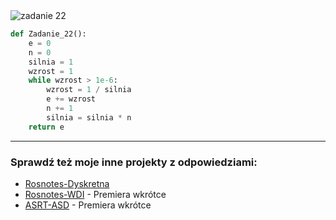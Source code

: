 <picture>
  <source srcset="../../srt/zbior_zadan/22.png" media="(prefers-color-scheme: light)">
  <source srcset="../../srt/zbior_zadan/black_22.png" media="(prefers-color-scheme: dark)">
  <img src="../../srt/zbior_zadan/black_22.png" alt="zadanie 22">
</picture>

```python
def Zadanie_22():
    e = 0
    n = 0
    silnia = 1
    wzrost = 1
    while wzrost > 1e-6:
        wzrost = 1 / silnia
        e += wzrost
        n += 1
        silnia = silnia * n
    return e

```

---
### Sprawdź też moje inne projekty z odpowiedziami:
- [Rosnotes-Dyskretna](https://github.com/kamilGie/Rosnotes-Dyskretna)
- [Rosnotes-WDI](https://github.com/kamilGie/Rosnotes-WDI) - Premiera wkrótce
- [ASRT-ASD](https://github.com/kamilGie/Rosnotes-Dyskretna) - Premiera wkrótce

